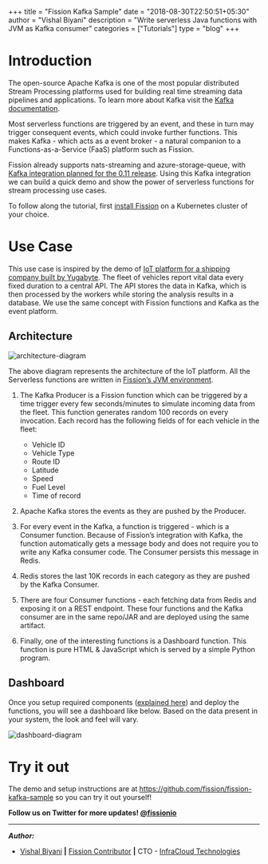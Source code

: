 +++
title = "Fission Kafka Sample"
date = "2018-08-30T22:50:51+05:30"
author = "Vishal Biyani"
description = "Write serverless Java functions with JVM as Kafka consumer"
categories = ["Tutorials"]
type = "blog"
+++

# Introduction

The open-source Apache Kafka is one of the most popular distributed Stream Processing platforms used for building real time streaming data pipelines and applications. To learn more about Kafka visit the  [Kafka documentation](https://kafka.apache.org/intro.html). 

Most serverless functions are triggered by an event, and these in turn may trigger consequent events, which could invoke further functions. This makes Kafka - which acts as a event broker - a natural companion to a Functions-as-a-Service (FaaS) platform such as Fission. 

Fission already supports nats-streaming and azure-storage-queue, with  [Kafka integration planned for the 0.11 release](https://github.com/fission/fission/pull/831). 
Using this Kafka integration we can build a quick demo and show the power of serverless functions for  stream processing use cases.

To follow along the tutorial, first  [install Fission](/docs/installation/) on a Kubernetes cluster of your choice.

# Use Case

This use case is inspired by the demo of [IoT platform for a shipping company built by Yugabyte](https://github.com/YugaByte/yb-iot-fleet-management). The fleet of vehicles report vital data every fixed duration to a central API. The API stores the data in Kafka,  which is then processed by the workers while storing the analysis results in a database. We use the same concept with Fission functions and Kafka as the event platform.

## Architecture

![architecture-diagram](/images/architecture-diagram.png)

The above diagram represents the architecture of the IoT platform. All the Serverless functions are written in [Fission’s JVM environment](/docs/usage/languages/java/).

1. The Kafka Producer is a Fission function which can be triggered by a time trigger every few seconds/minutes to simulate incoming data from the fleet. This function generates random 100 records on every invocation. Each record has the following fields of for each vehicle in the fleet:

    - Vehicle ID
    - Vehicle Type
    - Route ID
    - Latitude
    - Speed
    - Fuel Level
    - Time of record

2. Apache Kafka stores the events as they are pushed by the Producer. 

3. For every event in the Kafka, a function is triggered - which is a Consumer function. Because of Fission’s integration with Kafka, the function automatically gets a message body and does not require you to write any Kafka consumer code. The Consumer persists this message in Redis.

4. Redis stores the last 10K records in each category as they are pushed by the Kafka Consumer.

5. There are four Consumer functions - each fetching data from Redis and exposing it on a REST endpoint. These four functions and the Kafka consumer are in the same repo/JAR and are deployed using the same artifact.

6. Finally, one of the interesting functions is a Dashboard function. This function is pure HTML & JavaScript which is served by a simple Python program.

## Dashboard

Once you setup required components ([explained here](https://github.com/fission/fission-kafka-sample#setup)) and deploy the functions, you will see a dashboard like below. Based on the data present in your system, the look and feel will vary.

![dashboard-diagram](/images/iot-demo-screen.png)

# Try it out

The demo and setup instructions are at https://github.com/fission/fission-kafka-sample so you can try it out yourself!

**Follow us on Twitter for more updates! [@fissionio](https://www.twitter.com/fissionio)**

--- 

**_Author:_**

* [Vishal Biyani](https://twitter.com/vishal_biyani)  **|**  [Fission Contributor](https://github.com/vishal-biyani)  **|**  CTO - [InfraCloud Technologies](http://infracloud.io/)